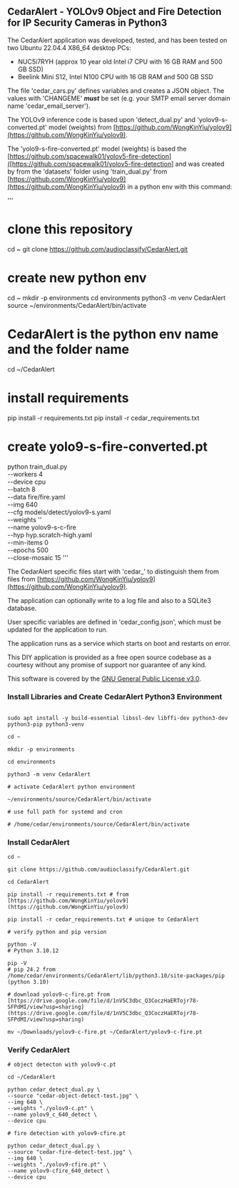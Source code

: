 ## CedarAlert - YOLOv9 Object and Fire Detection for IP Security Cameras in Python3

The CedarAlert application was developed, tested, and has been tested on two Ubuntu 22.04.4 X86_64 desktop PCs:
* NUC5i7RYH (approx 10 year old Intel i7 CPU with 16 GB RAM and 500 GB SSD)
* Beelink Mini S12, Intel N100 CPU with 16 GB RAM and 500 GB SSD

The file 'cedar_cars.py' defines variables and creates a JSON object. The values with 'CHANGEME' ***must*** be set (e.g. your SMTP email server domain name 'cedar_email_server').

The YOLOv9 inference code is based upon 'detect_dual.py' and 'yolov9-s-converted.pt' model (weights) from [https://github.com/WongKinYiu/yolov9](https://github.com/WongKinYiu/yolov9).

The 'yolo9-s-fire-converted.pt' model (weights) is based the  [https://github.com/spacewalk01/yolov5-fire-detection]([https://github.com/spacewalk01/yolov5-fire-detection] and was created by from the 'datasets' folder using 'train_dual.py' from [https://github.com/WongKinYiu/yolov9](https://github.com/WongKinYiu/yolov9) in a python env with this command:

'''
# clone this repository
cd ~
git clone https://github.com/audioclassify/CedarAlert.git

# create new python env
cd ~
mkdir -p environments
cd environments
python3 -m venv CedarAlert
source ~/environments/CedarAlert/bin/activate

# CedarAlert is the python env name and the folder name
cd ~/CedarAlert

# install requirements
pip install -r requirements.txt
pip install -r cedar_requirements.txt

# create yolo9-s-fire-converted.pt
python train_dual.py \
--workers 4 \
--device cpu \
--batch 8 \
--data fire/fire.yaml \
--img 640 \
--cfg models/detect/yolov9-s.yaml \
--weights '' \
--name yolov9-s-c-fire \
--hyp hyp.scratch-high.yaml \
--min-items 0 \
--epochs 500 \
--close-mosaic 15
'''

The CedarAlert specific files start with 'cedar_' to distinguish them from files from [https://github.com/WongKinYiu/yolov9](https://github.com/WongKinYiu/yolov9).

The application can optionally write to a log file and also to a SQLite3 database.

User specific variables are defined in 'cedar_config.json', which must be updated for the application to run.

The application runs as a service which starts on boot and restarts on error.

This DIY application is provided as a free open source codebase as a courtesy without any promise of support nor guarantee of any kind.

This software is covered by the [GNU General Public License v3.0](https://github.com/WongKinYiu/yolov9/blob/main/LICENSE.md).


### Install Libraries and Create CedarAlert Python3 Environment

```

sudo apt install -y build-essential libssl-dev libffi-dev python3-dev python3-pip python3-venv

cd ~

mkdir -p environments

cd environments

python3 -m venv CedarAlert

# activate CedarAlert python environment

~/environments/source/CedarAlert/bin/activate

# use full path for systemd and cron

# /home/cedar/environments/source/CedarAlert/bin/activate

```
### Install CedarAlert

```
cd ~

git clone https://github.com/audioclassify/CedarAlert.git

cd CedarAlert

pip install -r requirements.txt # from [https://github.com/WongKinYiu/yolov9](https://github.com/WongKinYiu/yolov9)

pip install -r cedar_requirements.txt # unique to CedarAlert

# verify python and pip version

python -V
# Python 3.10.12

pip -V
# pip 24.2 from /home/cedar/environments/CedarAlert/lib/python3.10/site-packages/pip (python 3.10)

# download yolov9-c-fire.pt from [https://drive.google.com/file/d/1nV5C3dbc_Q3CoczHaERTojr78-SFPdMI/view?usp=sharing](https://drive.google.com/file/d/1nV5C3dbc_Q3CoczHaERTojr78-SFPdMI/view?usp=sharing)

mv ~/Downloads/yolov9-c-fire.pt ~/CedarAlert/yolov9-c-fire.pt

```
### Verify CedarAlert

```
# object detecton with yolov9-c.pt

cd ~/CedarAlert

python cedar_detect_dual.py \
--source "cedar-object-detect-test.jpg" \
--img 640 \
--weights "./yolov9-c.pt" \
--name yolov9_c_640_detect \
--device cpu

# fire detection with yolov9-cfire.pt

python cedar_detect_dual.py \
--source "cedar-fire-detect-test.jpg" \
--img 640 \
--weights "./yolov9-cfire.pt" \
--name yolov9-cfire_640_detect \
--device cpu

```


